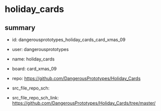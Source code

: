 # holiday_cards
 
## summary 
* id: dangerousprototypes_holiday_cards_card_xmas_09
* user: dangerousprototypes
* name: holiday_cards
* board: card_xmas_09
* repo: https://github.com/DangerousPrototypes/Holiday_Cards



* src_file_repo_sch: 
* src_file_repo_sch_link: https://github.com/DangerousPrototypes/Holiday_Cards/tree/master/






